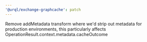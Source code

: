 ```yaml
---
'@urql/exchange-graphcache': patch
---
```


Remove addMetadata transform where we'd strip out metadata for production environments, this particularly affects OperationResult.context.metadata.cacheOutcome
